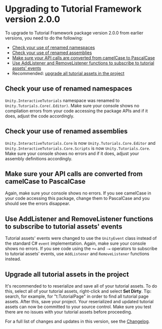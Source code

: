 # Upgrading to Tutorial Framework version 2.0.0

To upgrade to Tutorial Framework package version 2.0.0 from earlier versions, you need to do the following:

- [Check your use of renamed namespaces](#check-your-use-of-renamed-namespaces)
- [Check your use of renamed assemblies](#check-your-use-of-renamed-assemblies)
- [Make sure your API calls are converted from camelCase to PascalCase](#make-sure-your-api-calls-are-converted-from-camelcase-to-pascalcase)
- [Use AddListener and RemoveListener functions to subscribe to tutorial assets' events](#use-addlistener-and-removelistener-functions-to-subscribe-to-tutorial-assets-events)
- Recommended: [upgrade all tutorial assets in the project](#upgrade-all-tutorial-assets-in-the-project)

## Check your use of renamed namespaces
`Unity.InteractiveTutorials` namespace was renamed to `Unity.Tutorials.Core(.Editor)`.
Make sure your console shows no compilation errors from your code accessing the package APIs and if it does, adjust the code accordingly.

## Check your use of renamed assemblies
`Unity.InteractiveTutorials.Core` is now `Unity.Tutorials.Core.Editor` and `Unity.InteractiveTutorials.Core.Scripts` is now  `Unity.Tutorials.Core`.
Make sure your console shows no errors and if it does, adjust your assembly definitions accordingly.

## Make sure your API calls are converted from camelCase to PascalCase
Again, make sure your console shows no errors. If you see camelCase in your code accessing this package, change them to PascalCase and you should see the errors disappear.

## Use AddListener and RemoveListener functions to subscribe to tutorial assets' events
Tutorial assets' events were changed to use the `UnityEvent` class instead of the standard C# `event` implementation. Again, make sure your console shows no errors.
If you see code using the `+=` and `-=` operators to subscribe to tutorial assets' events, use `AddListener` and `RemoveListener` functions instead.

## Upgrade all tutorial assets in the project
It's recommended to to reserialize and save all of your tutorial assets. To do this, select all of your tutorial assets, right-click and select **Set Dirty**.
Tip: search, for example, for "t:TutorialPage" in order to find all tutorial page assets. After this, save your project. Your reserialized and updated tutorial assets
can now be committed to your source control. Make sure you test there are no issues with your tutorial assets before proceeding.

For a full list of changes and updates in this version, see the [Changelog].

[Changelog]: https://docs.unity3d.com/Packages/com.unity.learn.iet-framework@2.0/changelog/CHANGELOG.html
